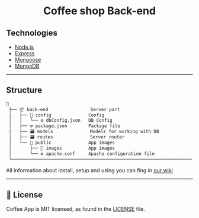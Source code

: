 <h1 align="center">
    Coffee shop Back-end
</h1>

## Technologies

- [Node.js](https://github.com/nodejs/node)
- [Express](https://github.com/expressjs/express)
- [Mongoose](https://github.com/Automattic/mongoose)
- [MongoDB](https://github.com/mongodb/mongo)

---

## Structure

```txt
📙
 ├── 📦 back-end                Server part
 │   ├── 📁 config              Config
 │   │   └── ⚙️ dbConfig.json   DB Config
 │   ├── ⚙️ package.json        Package file
 │   ├── 🗃️ models              Models for working with DB
 │   ├── 🗃️ routes              Server router
 │   └── 📁 public              App images
 │       ├── 📁 images          App images
 │       └── ⚙️ apache.conf     Apache configuration file
 └────────────────────────────────────────────────────────────────────
```

All information about install, setup and using you can fing in [our wiki](https://github.com/truapps/Coffee-App-Backend/wiki)

---

## 📄 License

Coffee App is MIT licensed, as found in the [LICENSE][l] file.

[l]: https://github.com/truapps/Coffee-App-Backend/blob/master/LICENSE
